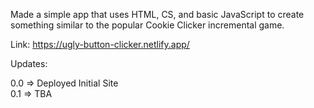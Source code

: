 Made a simple app that uses HTML, CS, and basic JavaScript to create something similar to the popular Cookie Clicker incremental game.

Link: https://ugly-button-clicker.netlify.app/

Updates:

0.0 => Deployed Initial Site  
0.1 => TBA
